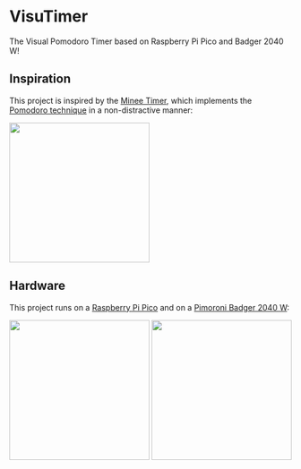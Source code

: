 # VisuTimer
The Visual Pomodoro Timer based on Raspberry Pi Pico and Badger 2040 W!

## Inspiration
This project is inspired by the [Minee Timer](https://mineetimer.com/), which implements the [Pomodoro technique](https://en.wikipedia.org/wiki/Pomodoro_Technique) in a non-distractive manner:

<img src="https://github.com/alberto-montemiglio/VisuTimer/assets/71413117/af1934a8-2f54-48ec-a81a-e63d9d1dff69" height="250">

## Hardware
This project runs on a [Raspberry Pi Pico](https://www.raspberrypi.com/products/raspberry-pi-pico/) and on a [Pimoroni Badger 2040 W](https://shop.pimoroni.com/products/badger-2040-w?variant=40514062188627):

<img src="https://github.com/alberto-montemiglio/VisuTimer/assets/71413117/950cc312-106b-49cf-865d-c6306305dee1" height="250">
<img src="https://github.com/alberto-montemiglio/VisuTimer/assets/71413117/99c78fba-df78-4540-af66-10c85e77f179" height="250">
